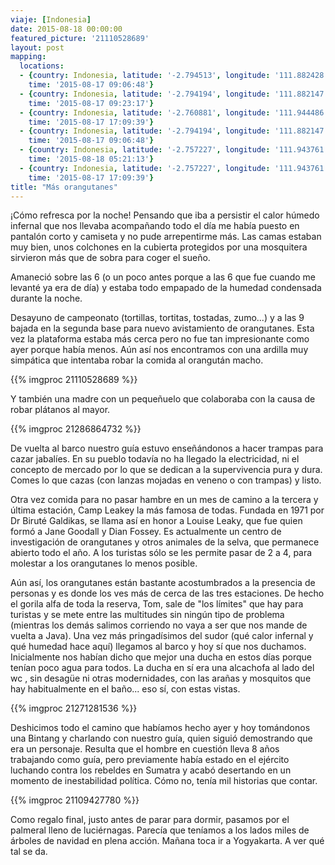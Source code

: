 ```yaml
---
viaje: [Indonesia]
date: 2015-08-18 00:00:00
featured_picture: '21110528689'
layout: post
mapping:
  locations:
  - {country: Indonesia, latitude: '-2.794513', longitude: '111.882428', place: Kumai,
    time: '2015-08-17 09:06:48'}
  - {country: Indonesia, latitude: '-2.794194', longitude: '111.882147', place: Kumai,
    time: '2015-08-17 09:23:17'}
  - {country: Indonesia, latitude: '-2.760881', longitude: '111.944486', place: Kumai,
    time: '2015-08-17 17:09:39'}
  - {country: Indonesia, latitude: '-2.794194', longitude: '111.882147', place: Kumai,
    time: '2015-08-17 09:06:48'}
  - {country: Indonesia, latitude: '-2.757227', longitude: '111.943761', place: Kumai,
    time: '2015-08-18 05:21:13'}
  - {country: Indonesia, latitude: '-2.757227', longitude: '111.943761', place: Kumai,
    time: '2015-08-17 17:09:39'}
title: "Más orangutanes"
---
```

¡Cómo refresca por la noche! Pensando que iba a persistir el calor húmedo infernal que nos llevaba acompañando todo el día me había puesto en pantalón corto y camiseta y no pude arrepentirme más. Las camas estaban muy bien, unos colchones en la cubierta protegidos por una mosquitera sirvieron más que de sobra para coger el sueño.

Amaneció sobre las 6 (o un poco antes porque a las 6 que fue cuando me levanté ya era de día) y estaba todo empapado de la humedad condensada durante la noche.

Desayuno de campeonato (tortillas, tortitas, tostadas, zumo...) y a las 9 bajada en la segunda base para nuevo avistamiento de orangutanes. Esta vez la plataforma estaba más cerca pero no fue tan impresionante como ayer porque había menos. Aún así  nos encontramos con una ardilla muy simpática que intentaba robar la comida al orangután macho.

{{% imgproc 21110528689 %}}

Y también una madre con un pequeñuelo que colaboraba con la causa de robar plátanos al mayor.

{{% imgproc 21286864732 %}}

De vuelta al barco nuestro guía estuvo enseñándonos a hacer trampas para cazar jabalíes. En su pueblo todavía no ha llegado la electricidad, ni el concepto de mercado por lo que se dedican a la supervivencia pura y dura. Comes lo que cazas (con lanzas mojadas en veneno o con trampas) y listo.

Otra vez comida para no pasar hambre en un mes de camino a la tercera y última estación, Camp Leakey la más famosa de todas. Fundada en 1971 por Dr Biruté Galdikas, se llama así en honor a Louise Leaky, que fue quien formó a Jane Goodall y Dian Fossey. Es actualmente un centro de investigación de orangutanes y otros animales de la selva, que permanece abierto todo el año. A los turistas sólo se les permite pasar de 2 a 4, para molestar a los orangutanes lo menos posible.

Aún así, los orangutanes están bastante acostumbrados a la presencia de personas y es donde los ves más de cerca de las tres estaciones. De hecho el gorila alfa de toda la reserva, Tom, sale de "los límites" que hay para turistas y se mete entre las multitudes sin ningún tipo de problema (mientras los demás salimos corriendo no vaya a ser que nos mande de vuelta a Java). Una vez más pringadísimos del sudor (qué calor infernal y qué humedad hace aquí) llegamos al barco y hoy sí que nos duchamos. Inicialmente nos habían dicho que mejor una ducha en estos días porque tenían poco agua para todos. La ducha en sí era una alcachofa al lado del wc , sin desagüe ni otras modernidades, con las arañas y mosquitos que hay habitualmente en el baño... eso sí, con estas vistas.

{{% imgproc 21271281536 %}}

Deshicimos todo el camino que habíamos hecho ayer y hoy tomándonos una Bintang y charlando con nuestro guía, quien siguió demostrando que era un personaje. Resulta que el hombre en cuestión lleva 8 años trabajando como guía, pero previamente había estado en el ejército luchando contra los rebeldes en Sumatra y acabó desertando en un momento de inestabilidad política. Cómo no, tenía mil historias que contar.

{{% imgproc 21109427780 %}}

Como regalo final, justo antes de parar para dormir, pasamos por el palmeral lleno de luciérnagas. Parecía que teníamos a los lados miles de árboles de navidad en plena acción.
Mañana toca ir a Yogyakarta. A ver qué tal se da.